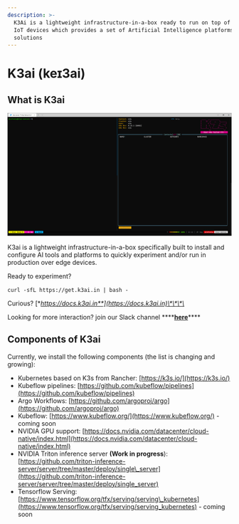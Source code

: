 ```yaml
---
description: >-
  K3Ai is a lightweight infrastructure-in-a-box ready to run on top of edge and
  IoT devices which provides a set of Artificial Intelligence platforms and
  solutions
---
```


# K3ai \(keɪ3ai\)

## What is K3ai

![](.gitbook/assets/demo.gif)

K3ai is a lightweight infrastructure-in-a-box specifically built to install and configure AI tools and platforms to quickly experiment and/or run in production over edge devices.

Ready to experiment?

```text
curl -sfL https://get.k3ai.in | bash -
```

Curious? [**https://docs.k3ai.in**](https://docs.k3ai.in)\*\*\*\*

Looking for more interaction? join our Slack channel ****[**here**](https://join.slack.com/t/kf5ikfai/shared_invite/zt-huh5ib1f-ZyBxqyBDKooGNvpd5_MoQQ)\*\*\*\*

## Components of K3ai

Currently, we install the following components \(the list is changing and growing\):

* Kubernetes based on K3s from Rancher: [https://k3s.io/](https://k3s.io/)
* Kubeflow pipelines: [https://github.com/kubeflow/pipelines](https://github.com/kubeflow/pipelines)
* Argo Workflows: [https://github.com/argoproj/argo](https://github.com/argoproj/argo)
* Kubeflow: [https://www.kubeflow.org/](https://www.kubeflow.org/) - coming soon
* NVIDIA GPU support: [https://docs.nvidia.com/datacenter/cloud-native/index.html](https://docs.nvidia.com/datacenter/cloud-native/index.html)
* NVIDIA Triton inference server **\(Work in progress**\): [https://github.com/triton-inference-server/server/tree/master/deploy/single\_server](https://github.com/triton-inference-server/server/tree/master/deploy/single_server)
* Tensorflow Serving: [https://www.tensorflow.org/tfx/serving/serving\_kubernetes](https://www.tensorflow.org/tfx/serving/serving_kubernetes) - coming soon


